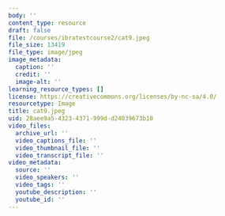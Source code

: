 ```yaml
---
body: ''
content_type: resource
draft: false
file: /courses/ibratestcourse2/cat9.jpeg
file_size: 13419
file_type: image/jpeg
image_metadata:
  caption: ''
  credit: ''
  image-alt: ''
learning_resource_types: []
license: https://creativecommons.org/licenses/by-nc-sa/4.0/
resourcetype: Image
title: cat9.jpeg
uid: 28aee9a5-4323-4371-999d-d24039673b10
video_files:
  archive_url: ''
  video_captions_file: ''
  video_thumbnail_file: ''
  video_transcript_file: ''
video_metadata:
  source: ''
  video_speakers: ''
  video_tags: ''
  youtube_description: ''
  youtube_id: ''
---
```

